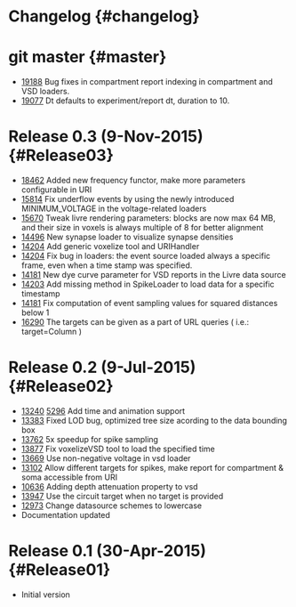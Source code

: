 Changelog {#changelog}
=========

# git master {#master}

* [19188](https://bbpcode.epfl.ch/code/#/c/19181/)
  Bug fixes in compartment report indexing in compartment and VSD loaders.
* [19077](https://bbpcode.epfl.ch/code/#/c/19077/)
  Dt defaults to experiment/report dt, duration to 10.

# Release 0.3 (9-Nov-2015){#Release03}

* [18462](https://bbpcode.epfl.ch/code/#/c/18462/)
  Added new frequency functor, make more parameters configurable in URI
* [15814](https://bbpcode.epfl.ch/code/#/c/15814/)
  Fix underflow events by using the newly introduced MINIMUM_VOLTAGE in the
  voltage-related loaders
* [15670](https://bbpcode.epfl.ch/code/#/c/15670/)
  Tweak livre rendering parameters: blocks are now max 64 MB, and their size
  in voxels is always multiple of 8 for better alignment
* [14496](https://bbpcode.epfl.ch/code/#/c/14496/)
  New synapse loader to visualize synapse densities
* [14204](https://bbpcode.epfl.ch/code/#/c/14204/)
  Add generic voxelize tool and URIHandler
* [14204](https://bbpcode.epfl.ch/code/#/c/14204/)
  Fix bug in loaders: the event source loaded always a specific frame,
  even when a time stamp was specified.
* [14181](https://bbpcode.epfl.ch/code/#/c/14181/)
  New dye curve parameter for VSD reports in the Livre data source
* [14203](https://bbpcode.epfl.ch/code/#/c/14203/)
  Add missing method in SpikeLoader to load data for a specific timestamp
* [14181](https://bbpcode.epfl.ch/code/#/c/14181/)
  Fix computation of event sampling values for squared distances below 1
* [16290](https://bbpcode.epfl.ch/code/16290/)
  The targets can be given as a part of URL queries ( i.e.: target=Column )


# Release 0.2 (9-Jul-2015){#Release02}

* [13240](https://bbpcode.epfl.ch/code/#/c/13240/)
  [5296](https://bbpcode.epfl.ch/code/#/c/5296/)
  Add time and animation support
* [13383](https://bbpcode.epfl.ch/code/#/c/13383/)
  Fixed LOD bug, optimized tree size acording to the data bounding box
* [13762](https://bbpcode.epfl.ch/code/#/c/13762/)
  5x speedup for spike sampling
* [13877](https://bbpcode.epfl.ch/code/#/c/13877/)
  Fix voxelizeVSD tool to load the specified time
* [13669](https://bbpcode.epfl.ch/code/#/c/13669/)
  Use non-negative voltage in vsd loader
* [13102](https://bbpcode.epfl.ch/code/#/c/13102/)
  Allow different targets for spikes, make report for compartment & soma
  accessible from URI
* [10636](https://bbpcode.epfl.ch/code/#/c/10636/)
  Adding depth attenuation property to vsd
* [13947](https://bbpcode.epfl.ch/code/#/c/13947/)
  Use the circuit target when no target is provided
* [12973](https://bbpcode.epfl.ch/code/#/c/12973/)
  Change datasource schemes to lowercase
* Documentation updated

# Release 0.1 (30-Apr-2015){#Release01}

* Initial version
